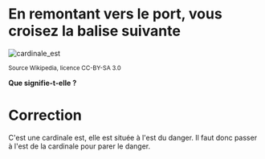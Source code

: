 # En remontant vers le port, vous croisez la balise suivante

![cardinale_est](images/cardinale_est.png)

<small>Source Wikipedia, licence CC-BY-SA 3.0</small>

**Que signifie-t-elle ?**

# Correction
C'est une cardinale est, elle est située à l'est du danger. Il faut donc passer à l'est de la cardinale pour parer le danger.